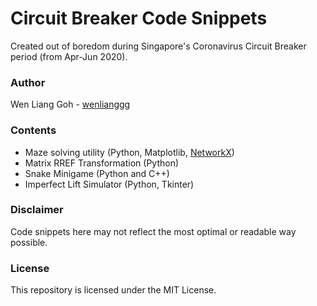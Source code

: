 # Circuit Breaker Code Snippets
Created out of boredom during Singapore's Coronavirus Circuit Breaker period (from Apr-Jun 2020).

### Author
Wen Liang Goh - [wenlianggg](https://github.com/wenlianggg)

### Contents
* Maze solving utility (Python, Matplotlib, [NetworkX](https://networkx.github.io/))
* Matrix RREF Transformation (Python)
* Snake Minigame (Python and C++)
* Imperfect Lift Simulator (Python, Tkinter)

### Disclaimer
Code snippets here may not reflect the most optimal or readable way possible.

### License
This repository is licensed under the MIT License.
